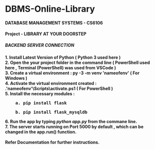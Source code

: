 # DBMS-Online-Library
#### DATABASE MANAGEMENT SYSTEMS - CS6106 ####
#### Project - LIBRARY AT YOUR DOORSTEP ####

##### BACKEND SERVER CONNECTION #####
<b>1. Install Latest Version of Python ( Python 3 used here )</b>  
<b>2. Open the your project folder in the command line ( PowerShell used here , Terminal (PowerShell) was used from VSCode )</b>  
<b>3. Create a virtual environment : py -3 -m venv 'nameofenv' ( For Windows )</b>  
<b>4. Activate the virtual environment created : .\'nameofenv'\Scripts\activate.ps1 ( For PowerShell )</b>  
<b>5. Install the necessary modules :  
 <pre>    a. pip install flask</pre>  
 <pre>    b. pip install flask_mysqldb</pre>   
</b>
<b>6. Run the app by typing <i>python app.py</i> from the commane line.</b></br>  
<b>7. The server starts running on Port 5000 by default , which can be changed in the app.run() function.</b></br></br>
<b>Refer Documentation for further instructions.</b>
